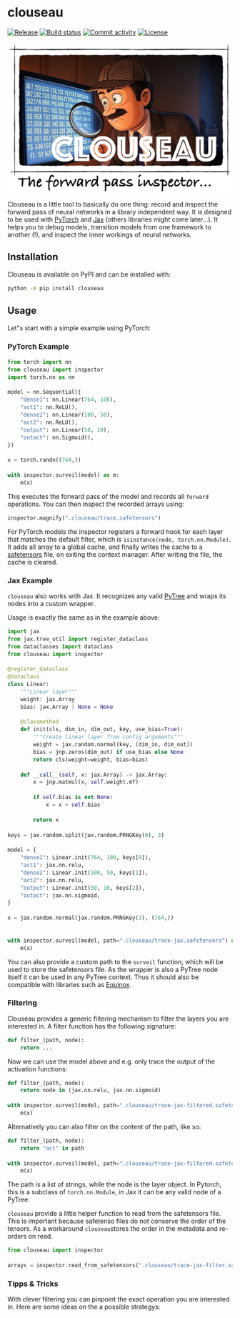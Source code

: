# clouseau

[![Release](https://img.shields.io/github/v/release/adonath/clouseau)](https://img.shields.io/github/v/release/adonath/clouseau)
[![Build status](https://img.shields.io/github/actions/workflow/status/adonath/clouseau/main.yml?branch=main)](https://github.com/adonath/clouseau/actions/workflows/main.yml?query=branch%3Amain)
[![Commit activity](https://img.shields.io/github/commit-activity/m/adonath/clouseau)](https://img.shields.io/github/commit-activity/m/adonath/clouseau)
[![License](https://img.shields.io/github/license/adonath/clouseau)](https://img.shields.io/github/license/adonath/clouseau)

![clouseau-banner](_static/clouseau-banner.jpg)

Clouseau is a little tool to basically do one thing: record and inspect the forward pass
of neural networks in a library independent way. It is designed to be used with [PyTorch](https://pytorch.org/)
and [Jax](https://docs.jax.dev/) (others libraries might come later...).
It helps you to debug models, transition models from one framework to another (!),
and inspect the inner workings of neural networks.

## Installation

Clouseau is available on PyPI and can be installed with:

```bash
python -m pip install clouseau
```

## Usage

Let"s start with a simple example using PyTorch:

### PyTorch Example

```python
from torch import nn
from clouseau import inspector
import torch.nn as nn

model = nn.Sequential({
    "dense1": nn.Linear(764, 100),
    "act1": nn.ReLU(),
    "dense2": nn.Linear(100, 50),
    "act2": nn.ReLU(),
    "output": nn.Linear(50, 10),
    "outact": nn.Sigmoid(),
})

x = torch.randn((764,))

with inspector.surveil(model) as m:
    m(x)
```

This executes the forward pass of the model and records all `forward` operations. You can then inspect the recorded arrays using:

```python
inspector.magnify(".clouseau/trace.safetensors")
```

For PyTorch models the inspector registers a forward hook for each layer that matches the default filter, which is
`isinstance(node, torch.nn.Module)`. It adds all array to a global cache, and finally writes the cache
to a [safetensors]() file, on exiting the context manager. After writing the file, the cache is cleared.

### Jax Example

`clouseau` also works with Jax. It recognizes any valid [PyTree](https://docs.jax.dev/en/latest/pytrees.html) and wraps
its nodes into a custom wrapper.

Usage is exactly the same as in the example above:

```python
import jax
from jax.tree_util import register_dataclass
from dataclasses import dataclass
from clouseau import inspector

@register_dataclass
@dataclass
class Linear:
    """Linear layer"""
    weight: jax.Array
    bias: jax.Array | None = None

    @classmethod
    def init(cls, dim_in, dim_out, key, use_bias=True):
        """Create linear layer from config arguments"""
        weight = jax.random.normal(key, (dim_in, dim_out))
        bias = jnp.zeros(dim_out) if use_bias else None
        return cls(weight=weight, bias=bias)

    def __call__(self, x: jax.Array) -> jax.Array:
        x = jnp.matmul(x, self.weight.mT)

        if self.bias is not None:
            x = x + self.bias

        return x

keys = jax.random.split(jax.random.PRNGKey(0), 3)

model = {
    "dense1": Linear.init(764, 100, keys[0]),
    "act1": jax.nn.relu,
    "dense2": Linear.init(100, 50, keys[1]),
    "act2": jax.nn.relu,
    "output": Linear.init(50, 10, keys[2]),
    "outact": jax.nn.sigmoid,
}

x = jax.random.normal(jax.random.PRNGKey(3), (764,))


with inspector.surveil(model, path=".clouseau/trace-jax.safetensors") as m:
    m(x)

```

You can also provide a custom path to the `surveil` function, which will be used to store the safetensors file.
As the wrapper is also a PyTree node itself it can be used in any PyTree context. Thus it should also be compatible
with libraries such as [Equinox](https://docs.kidger.site/equinox/).

### Filtering

Clouseau provides a generic filtering mechanism to filter the layers you are interested in. A filter function
has the following signature:

```python
def filter_(path, node):
    return ...
```

Now we can use the model above and e.g. only trace the output of the activation functions:

```python
def filter_(path, node):
    return node in (jax.nn.relu, jax.nn.sigmoid)

with inspector.surveil(model, path=".clouseau/trace-jax-filtered.safetensors", filter_=filter_) as m:
    m(x)
```

Alternatively you can also filter on the content of the path, like so:

```python
def filter_(path, node):
    return "act" in path

with inspector.surveil(model, path=".clouseau/trace-jax-filtered.safetensors", filter_=filter_) as m:
    m(x)

```

The path is a list of strings, while the node is the layer object. In Pytorch, this is a subclass
of `torch.nn.Module`, in Jax it can be any valid node of a PyTree.

`clouseau` provide a little helper function to read from the safetensors file. This is important because
safetenso files do not conserve the order of the tensors. As a workaround `clouseau`stores the order
in the metadata and re-orders on read.

```python
from clouseau import inspector

arrays = inspector.read_from_safetensors(".clouseau/trace-jax-filter.safetensors")
```

### Tipps & Tricks

With clever filtering you can pinpoint the exact operation you are interested in. Here are some ideas
on the a possible strategys:

